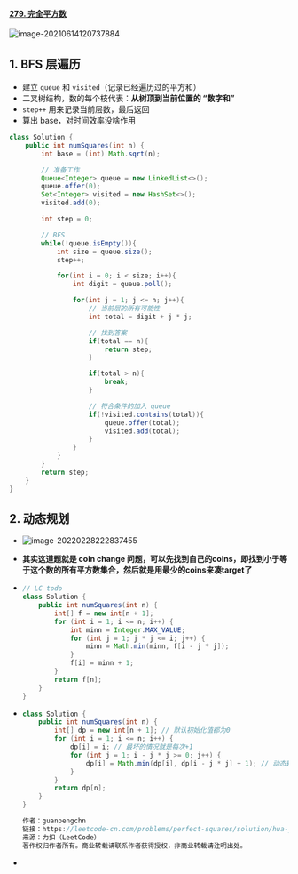 #### [279. 完全平方数](https://leetcode-cn.com/problems/perfect-squares/)

![image-20210614120737884](https://raw.githubusercontent.com/TWDH/Leetcode-From-Zero/pictures/img/image-20210614120737884.png)

## 1. BFS 层遍历

* 建立 `queue` 和 `visited`（记录已经遍历过的平方和）
* 二叉树结构，数的每个枝代表：**从树顶到当前位置的 “数字和”**
*  `step++` 用来记录当前层数，最后返回
* 算出 base，对时间效率没啥作用

```java
class Solution {
    public int numSquares(int n) {
        int base = (int) Math.sqrt(n);

        // 准备工作
        Queue<Integer> queue = new LinkedList<>();
        queue.offer(0);
        Set<Integer> visited = new HashSet<>();
        visited.add(0);

        int step = 0;

        // BFS
        while(!queue.isEmpty()){
            int size = queue.size();
            step++;

            for(int i = 0; i < size; i++){
                int digit = queue.poll();

                for(int j = 1; j <= n; j++){
                    // 当前层的所有可能性
                    int total = digit + j * j;

                    // 找到答案
                    if(total == n){
                        return step;
                    }

                    if(total > n){
                        break;
                    }

                    // 符合条件的加入 queue
                    if(!visited.contains(total)){
                        queue.offer(total);
                        visited.add(total);
                    }
                }
            }            
        }
        return step;
    }
}
```

## 2. 动态规划

- ![image-20220228222837455](https://raw.githubusercontent.com/TWDH/Leetcode-From-Zero/pictures/img/image-20220228222837455.png)

- **其实这道题就是 coin change 问题，可以先找到自己的coins，即找到小于等于这个数的所有平方数集合，然后就是用最少的coins来凑target了**

- ```java
  // LC todo
  class Solution {
      public int numSquares(int n) {
          int[] f = new int[n + 1];
          for (int i = 1; i <= n; i++) {
              int minn = Integer.MAX_VALUE;
              for (int j = 1; j * j <= i; j++) {
                  minn = Math.min(minn, f[i - j * j]);
              }
              f[i] = minn + 1;
          }
          return f[n];
      }
  }
  ```

- ```java
  class Solution {
      public int numSquares(int n) {
          int[] dp = new int[n + 1]; // 默认初始化值都为0
          for (int i = 1; i <= n; i++) {
              dp[i] = i; // 最坏的情况就是每次+1
              for (int j = 1; i - j * j >= 0; j++) { 
                  dp[i] = Math.min(dp[i], dp[i - j * j] + 1); // 动态转移方程
              }
          }
          return dp[n];
      }
  }
  
  作者：guanpengchn
  链接：https://leetcode-cn.com/problems/perfect-squares/solution/hua-jie-suan-fa-279-wan-quan-ping-fang-shu-by-guan/
  来源：力扣（LeetCode）
  著作权归作者所有。商业转载请联系作者获得授权，非商业转载请注明出处。
  ```

- 

  